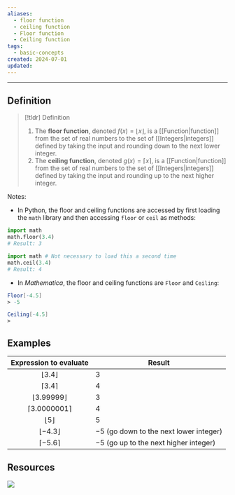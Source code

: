 ```yaml
---
aliases:
  - floor function
  - ceiling function
  - Floor function
  - Ceiling function
tags:
  - basic-concepts
created: 2024-07-01
updated:
---
```

---
## Definition 

> [!tldr] Definition
> 1. The **floor function**, denoted $f(x) = \lfloor x \rfloor$, is a [[Function|function]] from the set of real numbers to the set of [[Integers|integers]] defined by taking the input and rounding down to the next lower integer. 
> 2. The **ceiling function**, denoted $g(x) = \lceil x \rceil$, is a [[Function|function]] from the set of real numbers to the set of [[Integers|integers]] defined by taking the input and rounding up to the next higher integer. 

Notes: 
- In Python, the floor and ceiling functions are accessed by first loading the `math` library and then accessing `floor` or `ceil` as methods: 

```python
import math
math.floor(3.4)
# Result: 3

import math # Not necessary to load this a second time 
math.ceil(3.4)
# Result: 4
```

* In *Mathematica*, the floor and ceiling functions are `Floor` and `Ceiling`: 
```mathematica
Floor[-4.5]
> -5

Ceiling[-4.5]
>
```
## Examples 

|  Expression to evaluate   | Result                                   |
| :-----------------------: | ---------------------------------------- |
|   $\lfloor 3.4 \rfloor$   | $3$                                      |
|    $\lceil 3.4 \rceil$    | $4$                                      |
| $\lfloor 3.99999\rfloor$  | $3$                                      |
| $\lceil 3.0000001 \rceil$ | $4$                                      |
|    $\lfloor 5 \rfloor$    | $5$                                      |
|  $\lfloor -4.3 \rfloor$   | $-5$ (go down to the next lower integer) |
|   $\lceil -5.6 \rceil$    | $-5$ (go up to the next higher integer)  |

## Resources 

![](https://youtu.be/wIbM2nece9s?si=gU5nbc5njdmFX30T)

